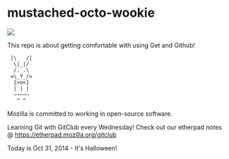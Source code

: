 mustached-octo-wookie
=====================


<img src="http://33.media.tumblr.com/92eeab476bc339913084e7e9d6b068cb/tumblr_nbzjl3vrIC1qc8ofbo1_500.gif">

This repo is about getting comfortable with using Get and Github!

     |\   /|
      \|_|/
      /. .\
     =\_Y_/=
      {>o<}
      | | |
      ~~~~~
       ^ ^


Mozilla is committed to working in open-source software.

Learning Git with GitClub every Wednesday! 
Check out our etherpad notes @ https://etherpad.mozilla.org/gitclub

Today is Oct 31, 2014 - It's Halloween!
